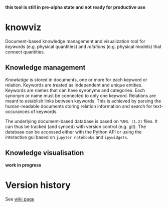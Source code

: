 __this tool is still in pre-alpha state and not ready for productive use__

# knowviz
Document-based knowledge management and visualization tool for _keywords_ (e.g. physical quantities) and _relations_ (e.g. physical models) that connect quantities.

## Knowledge management

_Knowledge_ is stored in documents, one or more for each keyword or relation. Keywords are treated as independent and unique entities. Keywords are names that can have synonyms and categories. Each synonym or name must be connected to only one keyword. Relations are meant to establish links between keywords. This is achieved by parsing the human-readable documents storing relation information and search for text-occurances of keywords. 

The underlying document-based database is based on `YAML (1.2)` files. It can thus be tracked (and synced) with version control (e.g. git). The database can be accessed either with the Python API or using the interactive gui based on `jupyter notebooks` and `ipywidgets`.

## Knowledge visualisation

__work in progress__

# Version history

See [wiki page](https://github.com/dafrose/knowviz/wiki/Version-history)
